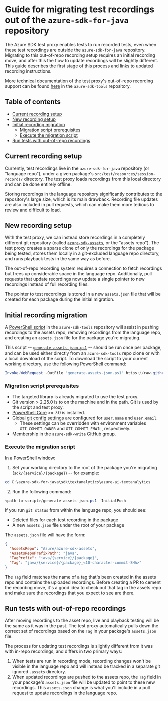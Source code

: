 # Guide for migrating test recordings out of the `azure-sdk-for-java` repository

The Azure SDK test proxy enables tests to run recorded tests, even when these test recordings are outside the
`azure-sdk-for-java` repository. Migrating to this out-of-repo recording setup requires an initial recording move,
and after this the flow to update recordings will be slightly different. This guide describes the first stage of this
process and links to updated recording instructions.

More technical documentation of the test proxy's out-of-repo recording support can be found [here][detailed_docs] in
the `azure-sdk-tools` repository.

## Table of contents

- [Current recording setup](#current-recording-setup)
- [New recording setup](#new-recording-setup)
- [Initial recording migration](#initial-recording-migration)
    - [Migration script prerequisites](#migration-script-prerequisites)
    - [Execute the migration script](#execute-the-migration-script)
- [Run tests with out-of-repo recordings](#run-tests-with-out-of-repo-recordings)

## Current recording setup

Currently, test recordings live in the `azure-sdk-for-java` repository (or "language repo"), under a given package's
`src/test/resources/session-records/` directory. The test proxy loads recordings from this local directory and can be
done entirely offline.

Storing recordings in the language repository significantly contributes to the repository's large size, which is its
main drawback. Recording file updates are also included in pull requests, which can make them more tedious to review 
and difficult to load.

## New recording setup

With the test proxy, we can instead store recordings in a completely different git repository (called
[`azure-sdk-assets`][azure_sdk_assets], or the "assets repo"). The test proxy creates a sparse clone of only the
recordings for the package being tested, stores them locally in a git-excluded language repo directory, and runs
playback tests in the same way as before.

The out-of-repo recording system requires a connection to fetch recordings but frees up considerable space in the
language repo. Additionally, pull requests that update recordings now update a single pointer to new recordings instead
of full recording files.

The pointer to test recordings is stored in a new `assets.json` file that will be created for each package during the
initial migration.

## Initial recording migration

A [PowerShell script][transition_script] in the `azure-sdk-tools` repository will assist in pushing recordings to the
assets repo, removing recordings from the language repo, and creating an `assets.json` file for the package you're
migrating.

This script -- [`generate-assets-json.ps1`][generate_assets_json] -- should be run once per package, and can be used
either directly from an `azure-sdk-tools` repo clone or with a local download of the script. To download the script to
your current working directory, use the following PowerShell command:

```PowerShell
Invoke-WebRequest -OutFile "generate-assets-json.ps1" https://raw.githubusercontent.com/Azure/azure-sdk-for-java/eng/common/testproxy/transition-scripts/generate-assets-json.ps1
```

### Migration script prerequisites

- The targeted library is already migrated to use the test proxy.
- Git version > 2.25.0 is to on the machine and in the path. Git is used by the script and test proxy.
- [PowerShell Core][powershell] >= 7.0 is installed.
- Global [git config settings][git_setup] are configured for `user.name` and `user.email`.
    - These settings can be overridden with environment variables `GIT_COMMIT_OWNER` and `GIT_COMMIT_EMAIL`, respectively.
- Membership in the `azure-sdk-write` GitHub group.

### Execute the migration script

In a PowerShell window:

1. Set your working directory to the root of the package you're migrating (`sdk/{service}/{package}`) -- for example:

```PowerShell
cd C:\azure-sdk-for-java\sdk\textanalytics\azure-ai-textanalytics
```

2. Run the following command:

```PowerShell
<path-to-script>/generate-assets-json.ps1 -InitialPush
```

If you run `git status` from within the language repo, you should see:

- Deleted files for each test recording in the package
- A new `assets.json` file under the root of your package

The `assets.json` file will have the form:

```json
{
  "AssetsRepo": "Azure/azure-sdk-assets",
  "AssetsRepoPrefixPath": "java",
  "TagPrefix": "java/{service}/{package}",
  "Tag": "java/{service}/{package}_<10-character-commit-SHA>"
}
```

The `Tag` field matches the name of a tag that's been created in the assets repo and contains the uploaded recordings.
Before creating a PR to cement the recording move, it's a good idea to check out that tag in the assets repo and make
sure the recordings that you expect to see are there.

## Run tests with out-of-repo recordings

After moving recordings to the asset repo, live and playback testing will be the same as it was in the past. The test
proxy automatically pulls down the correct set of recordings based on the `Tag` in your package's `assets.json` file.

The process for updating test recordings is slightly different from it was with in-repo recordings, and differs in two
primary ways:

1. When tests are run in recording mode, recording changes won't be visible in the language repo and will instead be
   tracked in a separate git ignored `.assets` directory.
2. When updated recordings are pushed to the assets repo, the `Tag` field in your package's `assets.json` file will be
   updated to point to these new recordings. This `assets.json` change is what you'll include in a pull request to update
   recordings in the language repo.

[azure_sdk_assets]: https://github.com/Azure/azure-sdk-assets
[detailed_docs]: https://github.com/Azure/azure-sdk-tools/blob/main/tools/test-proxy/documentation/asset-sync/README.md
[generate_assets_json]: https://github.com/Azure/azure-sdk-for-java/blob/main/eng/common/testproxy/transition-scripts/generate-assets-json.ps1
[git_setup]: https://git-scm.com/book/en/v2/Getting-Started-First-Time-Git-Setup
[git_token]: https://docs.github.com/en/authentication/keeping-your-account-and-data-secure/creating-a-personal-access-token
[powershell]: https://learn.microsoft.com/powershell/scripting/install/installing-powershell?view=powershell-latest
[transition_script]: https://github.com/Azure/azure-sdk-for-java/tree/main/eng/common/testproxy/transition-scripts
